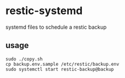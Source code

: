 # restic-systemd
systemd files to schedule a restic backup

## usage
```
sudo ./copy.sh
cp backup.env.sample /etc/restic/backup.env
sudo systemctl start restic-backup@backup
```
